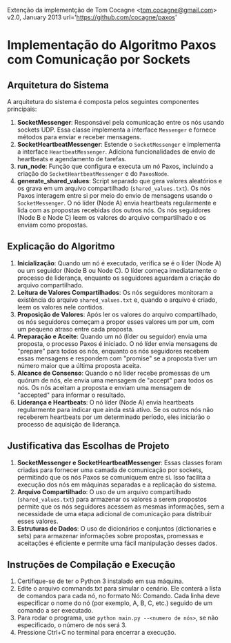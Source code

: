 Extenção da implementção de Tom Cocagne &lt;tom.cocagne@gmail.com&gt;  
v2.0, January 2013
url='https://github.com/cocagne/paxos'



# Implementação do Algoritmo Paxos com Comunicação por Sockets
## Arquitetura do Sistema
A arquitetura do sistema é composta pelos seguintes componentes principais:
1. **SocketMessenger**: Responsável pela comunicação entre os nós usando sockets UDP. Essa classe implementa a interface `Messenger` e fornece métodos para enviar e receber mensagens.
2. **SocketHeartbeatMessenger**: Estende o `SocketMessenger` e implementa a interface `HeartbeatMessenger`. Adiciona funcionalidades de envio de heartbeats e agendamento de tarefas.
3. **run_node**: Função que configura e executa um nó Paxos, incluindo a criação do `SocketHeartbeatMessenger` e do `PaxosNode`.
5. **generate_shared_values**: Script separado que gera valores aleatórios e os grava em um arquivo compartilhado (`shared_values.txt`).
Os nós Paxos interagem entre si por meio do envio de mensagens usando o `SocketMessenger`. O nó líder (Node A) envia heartbeats regularmente e lida com as propostas recebidas dos outros nós. Os nós seguidores (Node B e Node C) leem os valores do arquivo compartilhado e os enviam como propostas.
## Explicação do Algoritmo
1. **Inicialização**: Quando um nó é executado, verifica se é o líder (Node A) ou um seguidor (Node B ou Node C). O líder começa imediatamente o processo de liderança, enquanto os seguidores aguardam a criação do arquivo compartilhado.
2. **Leitura de Valores Compartilhados**: Os nós seguidores monitoram a existência do arquivo `shared_values.txt` e, quando o arquivo é criado, leem os valores nele contidos.
3. **Proposição de Valores**: Após ler os valores do arquivo compartilhado, os nós seguidores começam a propor esses valores um por um, com um pequeno atraso entre cada proposta.
4. **Preparação e Aceite**: Quando um nó (líder ou seguidor) envia uma proposta, o processo Paxos é iniciado. O nó líder envia mensagens de "prepare" para todos os nós, enquanto os nós seguidores recebem essas mensagens e respondem com "promise" se a proposta tiver um número maior que a última proposta aceita.
5. **Alcance de Consenso**: Quando o nó líder recebe promessas de um quórum de nós, ele envia uma mensagem de "accept" para todos os nós. Os nós aceitam a proposta e enviam uma mensagem de "accepted" para informar o resultado.
6. **Liderança e Heartbeats**: O nó líder (Node A) envia heartbeats regularmente para indicar que ainda está ativo. Se os outros nós não receberem heartbeats por um determinado período, eles iniciarão o processo de aquisição de liderança.
## Justificativa das Escolhas de Projeto
1. **SocketMessenger e SocketHeartbeatMessenger**: Essas classes foram criadas para fornecer uma camada de comunicação por sockets, permitindo que os nós Paxos se comuniquem entre si. Isso facilita a execução dos nós em máquinas separadas e a replicação do sistema.
3. **Arquivo Compartilhado**: O uso de um arquivo compartilhado (`shared_values.txt`) para armazenar os valores a serem propostos permite que os nós seguidores acessem as mesmas informações, sem a necessidade de uma etapa adicional de comunicação para distribuir esses valores.
4. **Estruturas de Dados**: O uso de dicionários e conjuntos (dictionaries e sets) para armazenar informações sobre propostas, promessas e aceitações é eficiente e permite uma fácil manipulação desses dados.

## Instruções de Compilação e Execução
1. Certifique-se de ter o Python 3 instalado em sua máquina.
2. Edite o arquivo commands.txt para simular o cenário. Ele conterá a lista de comandos para cada nó, no formato Nó: Comando. Cada linha deve especificar o nome do nó (por exemplo, A, B, C, etc.) seguido de um comando a ser executado. 
3. Para rodar o programa, use `python main.py --<numero de nós>`, se não especificado, o número de nós será 3.
4. Pressione Ctrl+C no terminal para encerrar a execução.


